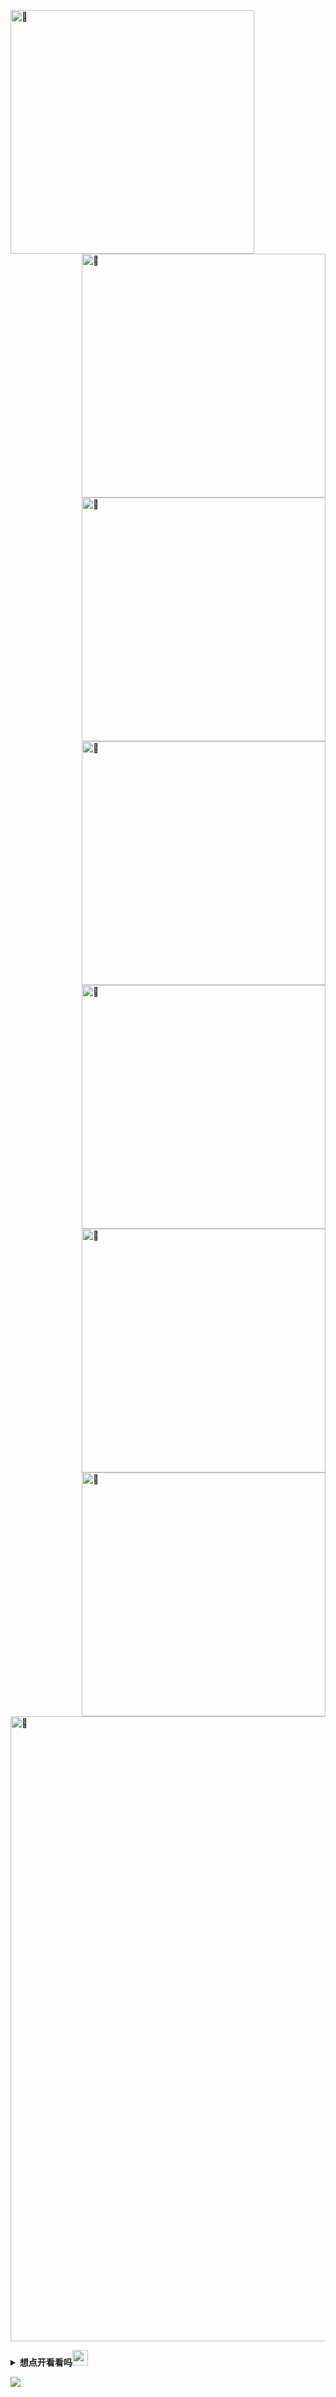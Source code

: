 [<img align="left" width="390" alt="🤿" src="https://metrics.lecoq.io/ba2in9a?template=classic&base.metadata=0&isocalendar=1&followup=1&achievements=1&discussions=1&pagespeed=1&rss=1&stars=1&isocalendar.duration=full-year&stars.limit=2&followup.sections=repositories&followup.indepth=true&achievements.threshold=C&achievements.secrets=true&achievements.display=compact&achievements.limit=0&discussions.categories=true&discussions.categories.limit=0&pagespeed.url=https%3A%2F%2Fba2in9a.top&pagespeed.detailed=false&pagespeed.screenshot=false&rss.source=https%3A%2F%2Fba2in9a.top%2Fatom.xml&rss.limit=2&config.timezone=Asia%2FShanghai&config.twemoji=true">](#)

[<img align="right" width="390" alt="🤿" src="https://github-readme-stats.vercel.app/api?username=ba2in9a&hide_border=true&show_icons=true&theme=vue">](#)

[<img align="right" width="390" alt="🤿" src="http://github-readme-streak-stats.herokuapp.com?user=ba2in9a&hide_border=true&theme=vue">](#)

[<img align="right" width="390" alt="🤿" src="https://github-readme-stats.vercel.app/api/top-langs/?username=ba2in9a&langs_count=8&layout=compact&hide_border=true&theme=vue">](#)

[<img align="right" width="390" alt="🤿" src="https://github-readme-stats.vercel.app/api/pin/?username=ba2in9a&repo=ba2in9a.github.io&hide_border=true&theme=vue">](#)

[<img align="right" width="390" alt="🤿" src="https://github-readme-stats.vercel.app/api/wakatime?username=ba2in9a&hide_border=true&theme=vue">](#)

[<img align="right" width="390" alt="🤿" src="https://cdn.jsdelivr.net/gh/ba2in9a/PicGo/img/202201302204498.png">](#)

[<img align="center" width="1000" alt="🤿" src="https://activity-graph.herokuapp.com/graph?username=ba2in9a&theme=github-light">](#)

<details>
    <summary><b><samp> 想点开看看吗<img width="25" src="https://cdn.jsdelivr.net/gh/ba2in9a/PicGo/img/202201302316576.gif"> </samp></b></summary>
    

<details align="center" title="🤿">
    <summary> <b> <samp> 巨佬都会说两句<img width="25" src="https://cdn.jsdelivr.net/gh/ba2in9a/PicGo/img/202201302315174.gif"> </samp></b></summary>
        <a href="https://chat.getloli.com/room/@ba2in9a?title=ba2in9a-chatroom"><img src="https://chat.getloli.com/room/@ba2in9a/svg?width=800&height=340&limit=20&theme=light&title=ba2in9a@github:%20~&fontSize=13"></a>
</details>
<details align="center" alt="🤿" >
    <summary><b><samp> 看看我在听什么<img width="25" src="https://cdn.jsdelivr.net/gh/ba2in9a/PicGo/img/202201302326435.gif"> </samp></b></summary>
        <img width="400" src="https://novatorem.vercel.app/api/spotify?background_color=d1d5da&border_color=ffffff">
</details>
<details align="center" title="🤿">
    <summary> <b> <samp> 这里已有你的足迹<img width="25" src="https://cdn.jsdelivr.net/gh/ba2in9a/PicGo/img/202201302323235.gif"> </samp></b></summary>
    <img src="https://profile-counter.glitch.me/ba2in9a/count.svg" /><br><br>
</details>
    
</details>

<p align="left" title="🤿">
    <a href="https://ba2in9a.top/" target="_blank"><img src="https://img.shields.io/badge/blog-https%3A%2F%2Fba2in9a.top-green"> </a>
</p>        

